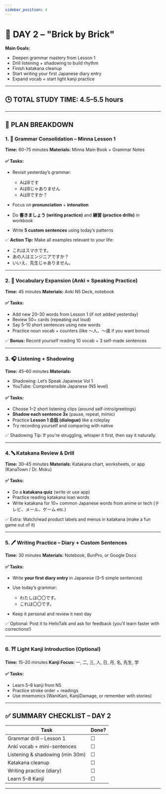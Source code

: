 ```yaml
---
sidebar_position: 4
---
```


# 📅 DAY 2 – "Brick by Brick"

**Main Goals:**

* Deepen grammar mastery from Lesson 1
* Drill listening + shadowing to build rhythm
* Finish katakana cleanup
* Start writing your first Japanese diary entry
* Expand vocab + start light kanji practice

---

## 🕒 TOTAL STUDY TIME: 4.5–5.5 hours

---

## 🧭 PLAN BREAKDOWN

### 1. 📘 **Grammar Consolidation – Minna Lesson 1**

**Time:** 60–75 minutes
**Materials:** Minna Main Book + Grammar Notes

#### ✅ Tasks:

* Revisit yesterday’s grammar:

  * AはBです
  * AはBじゃありません
  * AはBですか？
* Focus on **pronunciation** + **intonation**
* Do **書きましょう (writing practice)** and **練習 (practice drills)** in workbook
* Write **5 custom sentences** using today’s patterns

✅ **Action Tip:**
Make all examples relevant to your life:

* これはスマホです。
* あの人はエンジニアですか？
* いいえ、先生じゃありません。

---

### 2. 📱 **Vocabulary Expansion (Anki + Speaking Practice)**

**Time:** 45 minutes
**Materials:** Anki N5 Deck, notebook

#### ✅ Tasks:

* Add new 20–30 words from Lesson 1 (if not added yesterday)
* Review 50+ cards (repeating out loud)
* Say 5–10 short sentences using new words
* Practice noun vocab + counters (like ～人、～歳 if you want bonus)

✅ **Bonus:**
Record yourself reading 10 vocab + 3 self-made sentences

---

### 3. 🎧 **Listening + Shadowing**

**Time:** 45–60 minutes
**Materials:**

* Shadowing: Let’s Speak Japanese Vol 1
* YouTube: Comprehensible Japanese (N5 level)

#### ✅ Tasks:

* Choose 1–2 short listening clips (around self-intro/greetings)
* **Shadow each sentence 3x** (pause, repeat, mimic)
* Practice **Lesson 1 会話 (dialogue)** like a roleplay
* Try recording yourself and comparing with native

✅ Shadowing Tip:
If you're struggling, whisper it first, then say it naturally.

---

### 4. 🔤 **Katakana Review & Drill**

**Time:** 30–45 minutes
**Materials:** Katakana chart, worksheets, or app (KanaTown / Dr. Moku)

#### ✅ Tasks:

* Do a **katakana quiz** (write or use app)
* Practice reading katakana loan words
* Write katakana for 10+ common Japanese words from anime or tech (テレビ、メール、ゲーム etc.)

✅ Extra:
Watch/read product labels and menus in katakana (make a fun game out of it)

---

### 5. 🖊 **Writing Practice – Diary + Custom Sentences**

**Time:** 30 minutes
**Materials:** Notebook, BunPro, or Google Docs

#### ✅ Tasks:

* Write **your first diary entry** in Japanese (3–5 simple sentences)
* Use today’s grammar:

  * わたしは〇〇です。
  * これは〇〇です。
* Keep it personal and review it next day

✅ Optional:
Post it to HelloTalk and ask for feedback (you’ll learn faster with corrections!)

---

### 6. ⛩ **Light Kanji Introduction (Optional)**

**Time:** 15–20 minutes
**Kanji Focus:** 一, 二, 三, 人, 日, 月, 名, 先生, 学

#### ✅ Tasks:

* Learn 5–8 kanji from N5
* Practice stroke order + readings
* Use mnemonics (WaniKani, KanjiDamage, or remember with stories)

---

## ✅ SUMMARY CHECKLIST – DAY 2

| Task                            | Done? |
| ------------------------------- | ----- |
| Grammar drill – Lesson 1        | ☐     |
| Anki vocab + mini-sentences     | ☐     |
| Listening & shadowing (min 30m) | ☐     |
| Katakana cleanup                | ☐     |
| Writing practice (diary)        | ☐     |
| Learn 5–8 Kanji                 | ☐     |

---
